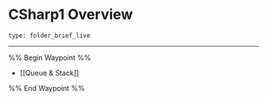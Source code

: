 # CSharp1 Overview
 
```ccard
type: folder_brief_live
```
 
---
%% Begin Waypoint %%
- [[Queue & Stack]]

%% End Waypoint %%